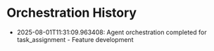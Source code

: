 # Orchestration History

- 2025-08-01T11:31:09.963408: Agent orchestration completed for task_assignment - Feature development
